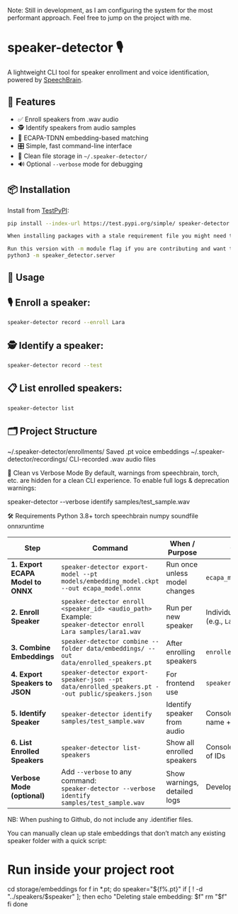 Note: Still in development, as I am configuring the system for the most performant approach. Feel free to jump on the project with me. 

# speaker-detector 🎙️

A lightweight CLI tool for speaker enrollment and voice identification, powered by [SpeechBrain](https://speechbrain.readthedocs.io/).

## 🔧 Features


- ✅ Enroll speakers from .wav audio
- 🕵️ Identify speakers from audio samples
- 🧠 ECAPA-TDNN embedding-based matching
- 🎛️ Simple, fast command-line interface
- 📁 Clean file storage in `~/.speaker-detector/`
- 🔊 Optional `--verbose` mode for debugging


## 📦 Installation

Install from [TestPyPI](https://test.pypi.org/):

```bash
pip install --index-url https://test.pypi.org/simple/ speaker-detector

When installing packages with a stale requirement file you might need to use:  pip install --break-system-packages soundfile to install on WSL Ubuntu

Run this version with -m module flag if you are contributing and want to run server.py:
python3 -m speaker_detector.server

```

## 🚀 Usage

## 🎙️ Enroll a speaker:

```bash
speaker-detector record --enroll Lara
```

## 🕵️ Identify a speaker:

```bash
speaker-detector record --test
```
## 📋 List enrolled speakers:

```bash
speaker-detector list
```

## 🗂️ Project Structure

~/.speaker-detector/enrollments/	    Saved .pt voice embeddings
~/.speaker-detector/recordings/	        CLI-recorded .wav audio files

🧹 Clean vs Verbose Mode
By default, warnings from speechbrain, torch, etc. are hidden for a clean CLI experience.
To enable full logs & deprecation warnings:

speaker-detector --verbose identify samples/test_sample.wav

🛠 Requirements
Python 3.8+
torch
speechbrain
numpy
soundfile
onnxruntime

| Step                              | Command                                                                                                             | When / Purpose                | Output                                   |
| --------------------------------- | ------------------------------------------------------------------------------------------------------------------- | ----------------------------- | ---------------------------------------- |
| **1. Export ECAPA Model to ONNX** | `speaker-detector export-model --pt models/embedding_model.ckpt --out ecapa_model.onnx`                             | Run once unless model changes | `ecapa_model.onnx`                       |
| **2. Enroll Speaker**             | `speaker-detector enroll <speaker_id> <audio_path>`<br>Example:<br>`speaker-detector enroll Lara samples/lara1.wav` | Run per new speaker           | Individual `.pt` files (e.g., `Lara.pt`) |
| **3. Combine Embeddings**         | `speaker-detector combine --folder data/embeddings/ --out data/enrolled_speakers.pt`                                | After enrolling speakers      | `enrolled_speakers.pt`                   |
| **4. Export Speakers to JSON**    | `speaker-detector export-speaker-json --pt data/enrolled_speakers.pt --out public/speakers.json`                    | For frontend use              | `speakers.json`                          |
| **5. Identify Speaker**           | `speaker-detector identify samples/test_sample.wav`                                                                 | Identify speaker from audio   | Console output: name + score             |
| **6. List Enrolled Speakers**     | `speaker-detector list-speakers`                                                                                    | Show all enrolled speakers    | Console output: list of IDs              |
| **Verbose Mode (optional)**       | Add `--verbose` to any command:<br>`speaker-detector --verbose identify samples/test_sample.wav`                    | Show warnings, detailed logs  | Developer debug info                     |




NB: When pushing to Github, do not include any .identifier files.

You can manually clean up stale embeddings that don’t match any existing speaker folder with a quick script:

# Run inside your project root
cd storage/embeddings
for f in *.pt; do
  speaker="${f%.pt}"
  if [ ! -d "../speakers/$speaker" ]; then
    echo "Deleting stale embedding: $f"
    rm "$f"
  fi
done

